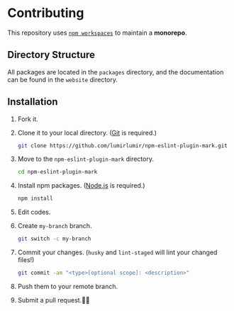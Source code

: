 # Contributing

This repository uses [`npm workspaces`](https://docs.npmjs.com/cli/using-npm/workspaces) to maintain a **monorepo**.

## Directory Structure

All packages are located in the `packages` directory, and the documentation can be found in the `website` directory.

## Installation

1. Fork it.

1. Clone it to your local directory. ([Git](https://git-scm.com/downloads) is required.)

    ```sh
    git clone https://github.com/lumirlumir/npm-eslint-plugin-mark.git
    ```

1. Move to the `npm-eslint-plugin-mark` directory.

    ```sh
    cd npm-eslint-plugin-mark
    ```

1. Install npm packages. ([Node.js](https://nodejs.org/en) is required.)

    ```sh
    npm install
    ```

1. Edit codes.

1. Create `my-branch` branch.

    ```sh
    git switch -c my-branch
    ```

1. Commit your changes. (`husky` and `lint-staged` will lint your changed files!)

    ```sh
    git commit -am "<type>[optional scope]: <description>"
    ```

1. Push them to your remote branch.

1. Submit a pull request.🙇‍♂️
